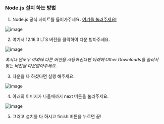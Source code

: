 ### Node.js 설치 하는 방법

1. Node.js 공식 사이트를 들어가주세요. [여기를 눌러주세요!](https://nodejs.org/en/)   

![image](https://cdn.discordapp.com/attachments/708325535133990963/711347014419611709/unknown.png)

2. 여기서 12.16.3 LTS 버전을 클릭하여 다운 받아주세요.   

![image](https://cdn.discordapp.com/attachments/708325535133990963/711347272335491263/unknown.png)

*혹시나 윈도우 이외에 다른 버전을 사용하신다면 아래에 Other Downloads를 눌러서 맞는 버전을 다운받아주세요.*

3. 다운을 다 하셨다면 실행 해주세요.   

![image](https://cdn.discordapp.com/attachments/708325535133990963/711348054627713135/unknown.png)

4. 아래의 이미지가 나올때까지 next 버튼을 눌러주세요.   

![image](https://cdn.discordapp.com/attachments/708325535133990963/711348222815109211/unknown.png)

5. 그러고 설치를 다 하시고 finish 버튼을 누르면 끝!
